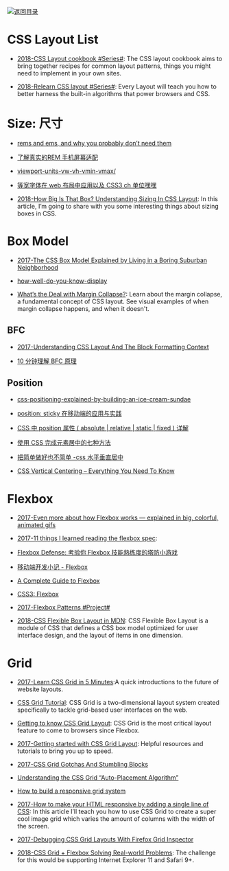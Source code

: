 [![返回目录](https://user-images.githubusercontent.com/5803001/38079637-ff0abcf0-3371-11e8-9b76-ad651620afc7.jpg)](https://github.com/wx-chevalier/Awesome-Lists)

# CSS Layout List

- [2018-CSS Layout cookbook #Series#](https://developer.mozilla.org/en-US/docs/Web/CSS/Layout_cookbook): The CSS layout cookbook aims to bring together recipes for common layout patterns, things you might need to implement in your own sites. 

- [2018-Relearn CSS layout #Series#](https://every-layout.dev): Every Layout will teach you how to better harness the built-in algorithms that power browsers and CSS.

# Size: 尺寸

- [rems and ems, and why you probably don’t need them](https://parg.co/b4k)

- [了解真实的REM 手机屏幕适配](https://github.com/hbxeagle/rem/blob/master/README.md)

- [viewport-units-vw-vh-vmin-vmax/](https://web-design-weekly.com/2014/11/18/viewport-units-vw-vh-vmin-vmax/)

- [等宽字体在 web 布局中应用以及 CSS3 ch 单位嘿嘿](http://www.zhangxinxu.com/wordpress/2016/07/monospaced-font-css3-ch-unit/)

- [2018-How Big Is That Box? Understanding Sizing In CSS Layout](https://parg.co/Ukr): In this article, I’m going to share with you some interesting things about sizing boxes in CSS.

# Box Model

- [2017-The CSS Box Model Explained by Living in a Boring Suburban Neighborhood](https://parg.co/bhN)

- [how-well-do-you-know-display](https://parg.co/UTb)

- [What’s the Deal with Margin Collapse?](https://jonathan-harrell.com/whats-the-deal-with-margin-collapse/): Learn about the margin collapse, a fundamental concept of CSS layout. See visual examples of when margin collapse happens, and when it doesn't.

## BFC

- [2017-Understanding CSS Layout And The Block Formatting Context](https://parg.co/UOz)

- [10 分钟理解 BFC 原理](https://parg.co/bOg)

## Position

- [css-positioning-explained-by-building-an-ice-cream-sundae](https://medium.freecodecamp.com/css-positioning-explained-by-building-an-ice-cream-sundae-831cb884bfa9#.1l7m0fcao)

- [position: sticky 在移动端的应用与实践](https://fe.ele.me/position-sticky-zai-yi-dong-duan-de-ying-yong-yu-shi-jian/)

- [CSS 中 position 属性 ( absolute | relative | static | fixed ) 详解](http://blog.csdn.net/chen_zw/article/details/8741365)

- [使用 CSS 完成元素居中的七种方法 ](http://www.zcfy.cc/article/439)

- [把简单做好也不简单 -css 水平垂直居中](http://www.tuicool.com/articles/VrQzya)

- [CSS Vertical Centering – Everything You Need To Know](http://webdesignerwall.com/tutorials/css-vertical-centering-everything-need-know)

# Flexbox

- [2017-Even more about how Flexbox works — explained in big, colorful, animated gifs](https://medium.freecodecamp.com/even-more-about-how-flexbox-works-explained-in-big-colorful-animated-gifs-a5a74812b053#.sxvzh9wcc)

- [2017-11 things I learned reading the flexbox spec](https://parg.co/bJJ):

- [Flexbox Defense: 考验你 Flexbox 技能熟练度的塔防小游戏](http://www.flexboxdefense.com/)

- [移动端开发小记 - Flexbox](http://taobaofed.org/blog/2015/11/11/flexbox-in-mobile-web/)

- [A Complete Guide to Flexbox](https://css-tricks.com/snippets/css/a-guide-to-flexbox/)

- [CSS3: Flexbox](http://book.mixu.net/css/4-flexbox.html)

- [2017-Flexbox Patterns #Project#](http://www.flexboxpatterns.com/feature-list)

- [2018-CSS Flexible Box Layout in MDN](https://parg.co/UVS): CSS Flexible Box Layout is a module of CSS that defines a CSS box model optimized for user interface design, and the layout of items in one dimension.

# Grid

- [2017-Learn CSS Grid in 5 Minutes](https://parg.co/UZ0):A quick introductions to the future of website layouts.

- [CSS Grid Tutorial](https://tympanus.net/codrops/css_reference/grid/): CSS Grid is a two-dimensional layout system created specifically to tackle grid-based user interfaces on the web.

- [Getting to know CSS Grid Layout](https://cm.engineering/getting-to-know-css-grid-layout-818e43ca71a5): CSS Grid is the most critical layout feature to come to browsers since Flexbox.

- [2017-Getting started with CSS Grid Layout](https://parg.co/bNW): Helpful resources and tutorials to bring you up to speed.

- [2017-CSS Grid Gotchas And Stumbling Blocks](https://parg.co/Umq)

- [Understanding the CSS Grid “Auto-Placement Algorithm”](http://www.tuicool.com/articles/uqAJFvn)

- [How to build a responsive grid system](https://zellwk.com/blog/responsive-grid-system/)

- [2017-How to make your HTML responsive by adding a single line of CSS](https://parg.co/Upx): In this article I’ll teach you how to use CSS Grid to create a super cool image grid which varies the amount of columns with the width of the screen.

- [2017-Debugging CSS Grid Layouts With Firefox Grid Inspector](https://parg.co/U3i)

- [2018-CSS Grid + Flexbox Solving Real-world Problems](https://parg.co/Ukv): The challenge for this would be supporting Internet Explorer 11 and Safari 9+.
